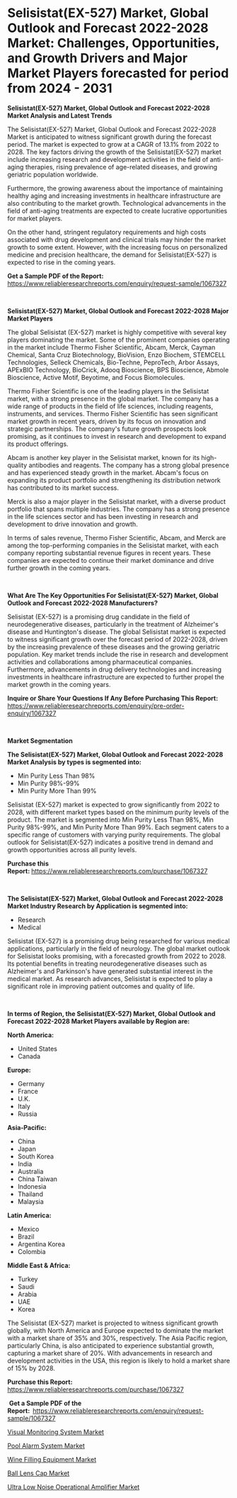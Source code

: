 <p><h1>Selisistat(EX-527) Market, Global Outlook and Forecast 2022-2028 Market: Challenges, Opportunities, and Growth Drivers and Major Market Players forecasted for period from 2024 - 2031</h1></p><p><strong>Selisistat(EX-527) Market, Global Outlook and Forecast 2022-2028 Market Analysis and Latest Trends</strong></p>
<p><p>The Selisistat(EX-527) Market, Global Outlook and Forecast 2022-2028 Market is anticipated to witness significant growth during the forecast period. The market is expected to grow at a CAGR of 13.1% from 2022 to 2028. The key factors driving the growth of the Selisistat(EX-527) market include increasing research and development activities in the field of anti-aging therapies, rising prevalence of age-related diseases, and growing geriatric population worldwide.</p><p>Furthermore, the growing awareness about the importance of maintaining healthy aging and increasing investments in healthcare infrastructure are also contributing to the market growth. Technological advancements in the field of anti-aging treatments are expected to create lucrative opportunities for market players.</p><p>On the other hand, stringent regulatory requirements and high costs associated with drug development and clinical trials may hinder the market growth to some extent. However, with the increasing focus on personalized medicine and precision healthcare, the demand for Selisistat(EX-527) is expected to rise in the coming years.</p></p>
<p><strong>Get a Sample PDF of the Report:&nbsp;</strong> <a href="https://www.reliableresearchreports.com/enquiry/request-sample/1067327">https://www.reliableresearchreports.com/enquiry/request-sample/1067327</a></p>
<p>&nbsp;</p>
<p><strong>Selisistat(EX-527) Market, Global Outlook and Forecast 2022-2028 Major Market Players</strong></p>
<p><p>The global Selisistat (EX-527) market is highly competitive with several key players dominating the market. Some of the prominent companies operating in the market include Thermo Fisher Scientific, Abcam, Merck, Cayman Chemical, Santa Cruz Biotechnology, BioVision, Enzo Biochem, STEMCELL Technologies, Selleck Chemicals, Bio-Techne, PeproTech, Arbor Assays, APExBIO Technology, BioCrick, Adooq Bioscience, BPS Bioscience, Abmole Bioscience, Active Motif, Beyotime, and Focus Biomolecules.</p><p>Thermo Fisher Scientific is one of the leading players in the Selisistat market, with a strong presence in the global market. The company has a wide range of products in the field of life sciences, including reagents, instruments, and services. Thermo Fisher Scientific has seen significant market growth in recent years, driven by its focus on innovation and strategic partnerships. The company's future growth prospects look promising, as it continues to invest in research and development to expand its product offerings.</p><p>Abcam is another key player in the Selisistat market, known for its high-quality antibodies and reagents. The company has a strong global presence and has experienced steady growth in the market. Abcam's focus on expanding its product portfolio and strengthening its distribution network has contributed to its market success.</p><p>Merck is also a major player in the Selisistat market, with a diverse product portfolio that spans multiple industries. The company has a strong presence in the life sciences sector and has been investing in research and development to drive innovation and growth.</p><p>In terms of sales revenue, Thermo Fisher Scientific, Abcam, and Merck are among the top-performing companies in the Selisistat market, with each company reporting substantial revenue figures in recent years. These companies are expected to continue their market dominance and drive further growth in the coming years.</p></p>
<p>&nbsp;</p>
<p><strong>What Are The Key Opportunities For Selisistat(EX-527) Market, Global Outlook and Forecast 2022-2028 Manufacturers?</strong></p>
<p><p>Selisistat (EX-527) is a promising drug candidate in the field of neurodegenerative diseases, particularly in the treatment of Alzheimer's disease and Huntington's disease. The global Selisistat market is expected to witness significant growth over the forecast period of 2022-2028, driven by the increasing prevalence of these diseases and the growing geriatric population. Key market trends include the rise in research and development activities and collaborations among pharmaceutical companies. Furthermore, advancements in drug delivery technologies and increasing investments in healthcare infrastructure are expected to further propel the market growth in the coming years.</p></p>
<p><strong>Inquire or Share Your Questions If Any Before Purchasing This Report:</strong> <a href="https://www.reliableresearchreports.com/enquiry/pre-order-enquiry/1067327">https://www.reliableresearchreports.com/enquiry/pre-order-enquiry/1067327</a></p>
<p>&nbsp;</p>
<p><strong>Market Segmentation</strong></p>
<p><strong>The Selisistat(EX-527) Market, Global Outlook and Forecast 2022-2028 Market Analysis by types is segmented into:</strong></p>
<p><ul><li>Min Purity Less Than 98%</li><li>Min Purity 98%-99%</li><li>Min Purity More Than 99%</li></ul></p>
<p><p>Selisistat (EX-527) market is expected to grow significantly from 2022 to 2028, with different market types based on the minimum purity levels of the product. The market is segmented into Min Purity Less Than 98%, Min Purity 98%-99%, and Min Purity More Than 99%. Each segment caters to a specific range of customers with varying purity requirements. The global outlook for Selisistat(EX-527) indicates a positive trend in demand and growth opportunities across all purity levels.</p></p>
<p><strong>Purchase this Report:&nbsp;</strong><a href="https://www.reliableresearchreports.com/purchase/1067327">https://www.reliableresearchreports.com/purchase/1067327</a></p>
<p>&nbsp;</p>
<p><strong>The Selisistat(EX-527) Market, Global Outlook and Forecast 2022-2028 Market Industry Research by Application is segmented into:</strong></p>
<p><ul><li>Research</li><li>Medical</li></ul></p>
<p><p>Selisistat (EX-527) is a promising drug being researched for various medical applications, particularly in the field of neurology. The global market outlook for Selisistat looks promising, with a forecasted growth from 2022 to 2028. Its potential benefits in treating neurodegenerative diseases such as Alzheimer's and Parkinson's have generated substantial interest in the medical market. As research advances, Selisistat is expected to play a significant role in improving patient outcomes and quality of life.</p></p>
<p>&nbsp;</p>
<p><strong>In terms of Region, the Selisistat(EX-527) Market, Global Outlook and Forecast 2022-2028 Market Players available by Region are:</strong></p>
<p>
    <p> <strong> North America: </strong>
        <ul>
            <li>United States</li>
            <li>Canada</li>
        </ul>
        </p> 
    <p> <strong> Europe: </strong>
        <ul>
            <li>Germany</li>
            <li>France</li>
            <li>U.K.</li>
            <li>Italy</li>
            <li>Russia</li>
        </ul>
        </p> 
    <p> <strong> Asia-Pacific: </strong>
        <ul>
            <li>China</li>
            <li>Japan</li>
            <li>South Korea</li>
            <li>India</li>
            <li>Australia</li>
            <li>China Taiwan</li>
            <li>Indonesia</li>
            <li>Thailand</li>
            <li>Malaysia</li>
        </ul>
        </p> 
    <p> <strong> Latin America: </strong>
        <ul>
            <li>Mexico</li>
            <li>Brazil</li>
            <li>Argentina Korea</li>
            <li>Colombia</li>
        </ul>
        </p> 
    <p> <strong> Middle East & Africa: </strong>
        <ul>
            <li>Turkey</li>
            <li>Saudi</li>
            <li>Arabia</li>
            <li>UAE</li>
            <li>Korea</li>
        </ul>
    </p>
    </p>
<p><p>The Selisistat (EX-527) market is projected to witness significant growth globally, with North America and Europe expected to dominate the market with a market share of 35% and 30%, respectively. The Asia Pacific region, particularly China, is also anticipated to experience substantial growth, capturing a market share of 20%. With advancements in research and development activities in the USA, this region is likely to hold a market share of 15% by 2028.</p></p>
<p><strong>Purchase this Report: </strong><a href="https://www.reliableresearchreports.com/purchase/1067327">https://www.reliableresearchreports.com/purchase/1067327</a></p>
<p>&nbsp;<strong>Get a Sample PDF of the Report:&nbsp;&nbsp;</strong><a href="https://www.reliableresearchreports.com/enquiry/request-sample/1067327">https://www.reliableresearchreports.com/enquiry/request-sample/1067327</a></p>
<p><strong></strong></p>
<p><p><a href="https://medium.com/@sydniledner/visual-monitoring-system-market-size-cagr-trends-2024-2030-78fb8fc80acb">Visual Monitoring System Market</a></p><p><a href="https://medium.com/@oralhayes/pool-alarm-system-nbsp-market-focuses-on-market-share-size-and-projected-forecast-till-2031-e48b8932625a">Pool Alarm System Market</a></p><p><a href="https://medium.com/@oralhayes/wine-filling-equipment-market-analysis-its-cagr-market-segmentation-and-global-industry-overview-e5cd8753fb71">Wine Filling Equipment Market</a></p><p><a href="https://medium.com/@oralhayes/ball-lens-cap-market-analysis-its-cagr-market-segmentation-and-global-industry-overview-920c6cab0ea0">Ball Lens Cap Market</a></p><p><a href="https://medium.com/@oralhayes/ultra-low-noise-operational-amplifier-market-insights-into-market-cagr-market-trends-and-growth-795aca5c546c">Ultra Low Noise Operational Amplifier Market</a></p></p>